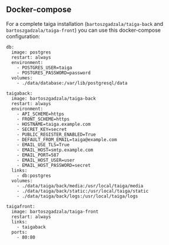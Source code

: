 ## Docker-compose

For a complete taiga installation (``bartoszgadzala/taiga-back`` and ``bartoszgadzala/taiga-front``) you can use this docker-compose configuration:

```
db:
  image: postgres
  restart: always
  environment:
    - POSTGRES_USER=taiga
    - POSTGRES_PASSWORD=password
  volumes:
    - ./data/database:/var/lib/postgresql/data

taigaback:
  image: bartoszgadzala/taiga-back
  restart: always
  environment:
    - API_SCHEME=https
    - FRONT_SCHEME=https
    - HOSTNAME=taiga.example.com
    - SECRET_KEY=secret
    - PUBLIC_REGISTER_ENABLED=True
    - DEFAULT_FROM_EMAIL=taiga@example.com
    - EMAIL_USE_TLS=True
    - EMAIL_HOST=smtp.example.com
    - EMAIL_PORT=587
    - EMAIL_HOST_USER=user
    - EMAIL_HOST_PASSWORD=secret
  links:
    - db:postgres
  volumes:
    - ./data/taiga/back/media:/usr/local/taiga/media
    - ./data/taiga/back/static:/usr/local/taiga/static
    - ./data/taiga/back/logs:/usr/local/taiga/logs

taigafront:
  image: bartoszgadzala/taiga-front
  restart: always
  links:
    - taigaback
  ports:
    - 80:80
```
